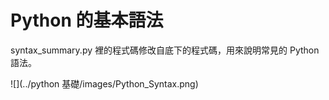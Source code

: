 # Python 的基本語法

syntax_summary.py 裡的程式碼修改自底下的程式碼，用來說明常見的 Python 語法。


![](../python 基礎/images/Python_Syntax.png)
